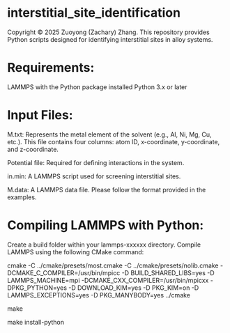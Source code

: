 # interstitial_site_identification

Copyright © 2025 Zuoyong (Zachary) Zhang. This repository provides Python scripts designed for identifying interstitial sites in alloy systems.

# Requirements:
LAMMPS with the Python package installed
Python 3.x or later

# Input Files:
M.txt: Represents the metal element of the solvent (e.g., Al, Ni, Mg, Cu, etc.). This file contains four columns: atom ID, x-coordinate, y-coordinate, and z-coordinate.

Potential file: Required for defining interactions in the system.

in.min: A LAMMPS script used for screening interstitial sites.

M.data: A LAMMPS data file. Please follow the format provided in the examples.


# Compiling LAMMPS with Python:
Create a build folder within your lammps-xxxxxx directory.
Compile LAMMPS using the following CMake command:


cmake -C ../cmake/presets/most.cmake -C ../cmake/presets/nolib.cmake -DCMAKE_C_COMPILER=/usr/bin/mpicc -D BUILD_SHARED_LIBS=yes -D LAMMPS_MACHINE=mpi -DCMAKE_CXX_COMPILER=/usr/bin/mpicxx -DPKG_PYTHON=yes -D DOWNLOAD_KIM=yes -D PKG_KIM=on -D LAMMPS_EXCEPTIONS=yes -D PKG_MANYBODY=yes ../cmake

make

make install-python
